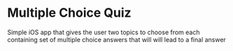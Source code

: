 # Multiple Choice Quiz
Simple iOS app that gives the user two topics to choose from each containing set of multiple choice answers that will will lead to a final answer
